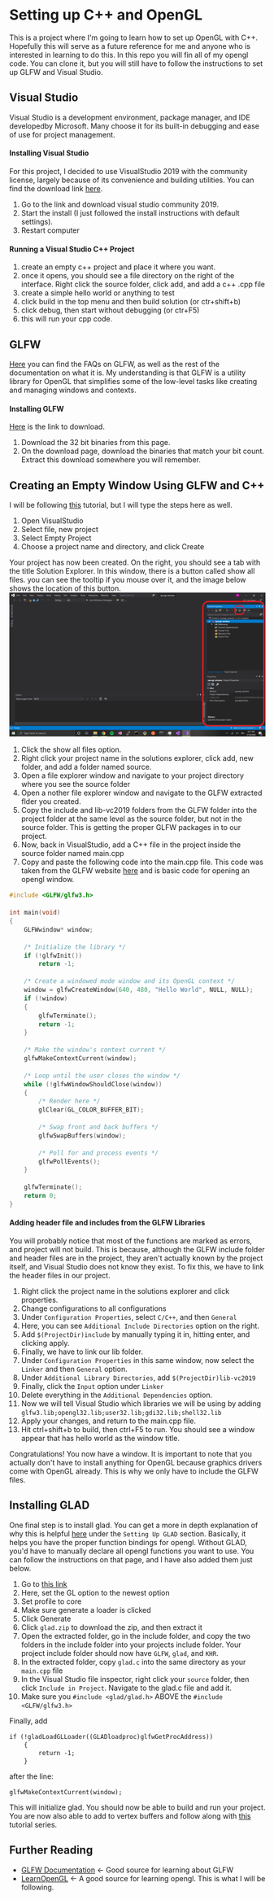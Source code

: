 # Setting up C++ and OpenGL

This is a project where I'm going to learn how to set up OpenGL with C++. Hopefully this will serve as a future reference for me and anyone who is interested in learning to do this. In this repo you will fin all of my opengl code. You can clone it, but you will still have to follow the instructions to set up GLFW and Visual Studio.

## Visual Studio

Visual Studio is a development environment, package manager, and IDE developedby Microsoft. Many choose it for its built-in debugging and ease of use for project management.

#### Installing Visual Studio
For this project, I decided to use VisualStudio 2019 with the community license, largely because of its convenience and building utilities.
You can find the download link [here](https://visualstudio.microsoft.com/vs/features/cplusplus/).

1. Go to the link and download visual studio community 2019.
2. Start the install (I just followed the install instructions with default settings).
3. Restart computer

#### Running a Visual Studio C++ Project

1. create an empty c++ project and place it where you want.
2. once it opens, you should see a file directory on the right of the interface. Right click the source folder, click add, and add a c++ .cpp file
3. create a simple hello world or anything to test
4. click build in the top menu and then build solution (or ctr+shift+b)
5. click debug, then start without debugging (or ctr+F5)
6. this will run your cpp code.

## GLFW

[Here](https://www.glfw.org/faq.html#11---what-is-glfw) you can find the FAQs on GLFW, as well as the rest of the documentation on what it is. My understanding is that GLFW is a utility library for OpenGL that simplifies some of the low-level tasks like creating and managing windows and contexts.

#### Installing GLFW

[Here](https://www.glfw.org/download.html) is the link to download.

1. Download the 32 bit binaries from this page.
2. On the download page, download the binaries that match your bit count. Extract this download somewhere you will remember.

## Creating an Empty Window Using GLFW and C++

I will be following [this](https://www.youtube.com/watch?v=AwVVt9Ht5Q8) tutorial, but I will type the steps here as well. 

1. Open VisualStudio
2. Select file, new project
3. Select Empty Project
4. Choose a project name and directory, and click Create

Your project has now been created. On the right, you should see a tab with the title Solution Explorer. In this window, there is a button called show all files. you can see the tooltip if you mouse over it, and the image below shows the location of this button.
![Show all files option](./readme_files/solutions_explorer.png)

1. Click the show all files option.
2. Right click your project name in the solutions explorer, click add, new folder, and add a folder named source.
3. Open a file explorer window and navigate to your project directory where you see the source folder
4. Open a nother file explorer window and navigate to the GLFW extracted flder you created.
5. Copy the include and lib-vc2019 folders from the GLFW folder into the project folder at the same level as the source folder, but not in the source folder. This is getting the proper GLFW packages in to our project.
6. Now, back in VisualStudio, add a C++ file in the project inside the source folder named main.cpp
7. Copy and paste the following code into the main.cpp file. This code was taken from the GLFW website [here](https://www.glfw.org/documentation.html) and is basic code for opening an opengl window.

```C++
#include <GLFW/glfw3.h>

int main(void)
{
    GLFWwindow* window;

    /* Initialize the library */
    if (!glfwInit())
        return -1;

    /* Create a windowed mode window and its OpenGL context */
    window = glfwCreateWindow(640, 480, "Hello World", NULL, NULL);
    if (!window)
    {
        glfwTerminate();
        return -1;
    }

    /* Make the window's context current */
    glfwMakeContextCurrent(window);

    /* Loop until the user closes the window */
    while (!glfwWindowShouldClose(window))
    {
        /* Render here */
        glClear(GL_COLOR_BUFFER_BIT);

        /* Swap front and back buffers */
        glfwSwapBuffers(window);

        /* Poll for and process events */
        glfwPollEvents();
    }

    glfwTerminate();
    return 0;
}
```

#### Adding header file and includes from the GLFW Libraries
You will probably notice that most of the functions are marked as errors, and project will not build. This is because, although the GLFW include folder and header files are in the project, they aren't actually known by the project itself, and Visual Studio does not know they exist. To fix this, we have to link the header files in our project.

1. Right click the project name in the solutions explorer and click properties.
2. Change configurations to all configurations
3. Under `Configuration Properties`, select `C/C++`, and then `General` 
4. Here, you can see `Additional Include Directories` option on the right. 
5. Add `$(ProjectDir)include` by manually typing it in, hitting enter, and clicking apply.
6. Finally, we have to link our lib folder.
7. Under `Configuration Properties` in this same window, now select the `Linker` and then `General` option.
7. Under `Additional Library Directories`, add `$(ProjectDir)lib-vc2019`
8. Finally, click the `Input` option under `Linker`
9. Delete everything in the `Additional Dependencies` option.
10. Now we will tell Visual Studio which libraries we will be using by adding `glfw3.lib;opengl32.lib;user32.lib;gdi32.lib;shell32.lib`
11. Apply your changes, and return to the main.cpp file.
12. Hit ctrl+shift+b to build, then ctrl+F5 to run. You should see a window appear that has hello world as the window title.

Congratulations! You now have a window. It is important to note that you actually don't have to install anything for OpenGL because graphics drivers come with OpenGL already. This is why we only have to include the GLFW files.

## Installing GLAD
One final step is to install glad. You can get a more in depth explanation of why this is helpful [here](https://learnopengl.com/Getting-started/Creating-a-window) under the `Setting Up GLAD` section. Basically, it helps you have the proper function bindings for opengl. Without GLAD, you'd have to manually declare all opengl functions you want to use. You can follow the instructions on that page, and I have also added them just below.

1. Go to [this link](https://glad.dav1d.de/)
2. Here, set the GL option to the newest option
3. Set profile to core
4. Make sure generate a loader is clicked
5. Click Generate
6. Click `glad.zip` to download the zip, and then extract it
7. Open the extracted folder, go in the include folder, and copy the two folders in the include folder into your projects include folder. Your project include folder should now have `GLFW`, `glad`, and `KHR`.
8. In the extracted folder, copy `glad.c` into the same directory as your `main.cpp` file
9. In the Visual Studio file inspector, right click your `source` folder, then click `Include in Project`. Navigate to the glad.c file and add it.
10. Make sure you `#include <glad/glad.h>` ABOVE the `#include <GLFW/glfw3.h>`

Finally, add
```
if (!gladLoadGLLoader((GLADloadproc)glfwGetProcAddress))
    {
        return -1;
    }
```

after the line:

```
glfwMakeContextCurrent(window);
```

This will initialize glad. You should now be able to build and run your project. You are now also able to add to vertex buffers and follow along with [this](https://learnopengl.com/Getting-started/Hello-Window) tutorial series.
## Further Reading

- [GLFW Documentation](https://www.glfw.org/docs/latest/quick.html) <- Good source for learning about GLFW
- [LearnOpenGL](https://learnopengl.com/Introduction) <- A good source for learning opengl. This is what I will be following.

